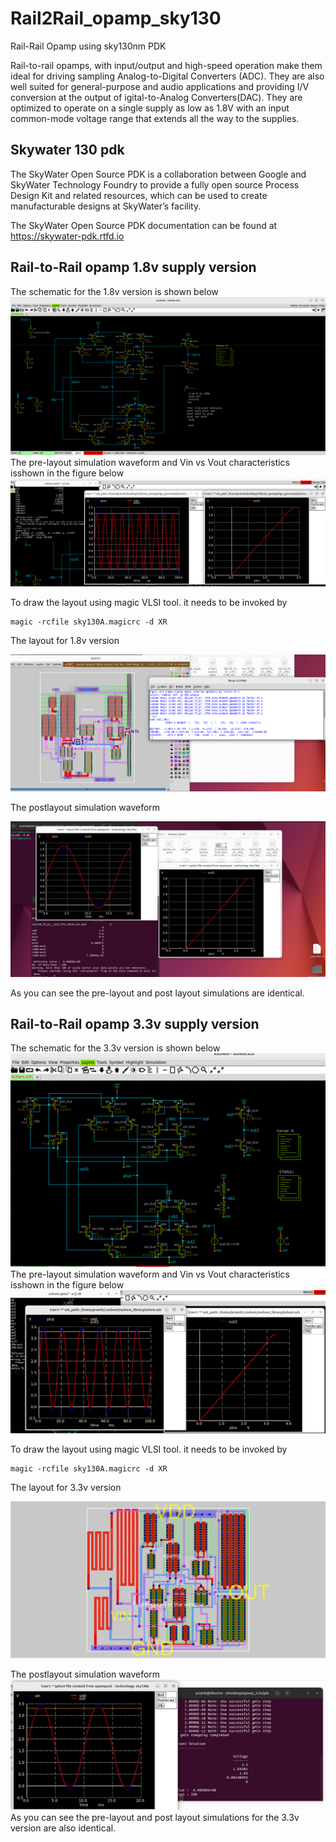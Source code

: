 # Rail2Rail_opamp_sky130
Rail-Rail Opamp using sky130nm PDK

Rail-to-rail opamps, with input/output and high-speed operation make them ideal for driving sampling Analog-to-Digital Converters (ADC). They are also well suited for general-purpose and audio applications and providing I/V conversion at the output of igital-to-Analog Converters(DAC). 
They are optimized to operate on a single supply as low as 1.8V with an input common-mode voltage range that extends all the way to the supplies.

## Skywater 130 pdk
The SkyWater Open Source PDK is a collaboration between Google and SkyWater Technology Foundry to provide a fully open source Process Design Kit and related resources, which can be used to create manufacturable designs at SkyWater’s facility.

The SkyWater Open Source PDK documentation can be found at <https://skywater-pdk.rtfd.io>

## Rail-to-Rail opamp 1.8v supply version
The schematic for the 1.8v version is shown below
![img](/Rail2Rail_opamp_1.8v/schematic/Screenshot%20from%202023-03-12%2006-44-59.png)
The pre-layout simulation waveform and Vin vs Vout characteristics isshown in the figure below
![img](/Rail2Rail_opamp_1.8v/schematic/Screenshot%20from%202023-03-12%2006-45-55.png)

To draw the layout using magic VLSI tool. it needs to be invoked by
```
magic -rcfile sky130A.magicrc -d XR
```
The layout for 1.8v version

![img](/Rail2Rail_opamp_1.8v/manual_layout_working/Screenshot%20from%202023-03-12%2006-39-41.png)


The postlayout simulation waveform

![img](/Rail2Rail_opamp_1.8v/manual_layout_working/Screenshot%20from%202023-03-12%2006-41-28.png)

As you can see the pre-layout and post layout simulations are identical.

## Rail-to-Rail opamp 3.3v supply version
The schematic for the 3.3v version is shown below
![img](/Rail2Rail_opamp_3.3v/schematic/schematic.png)
The pre-layout simulation waveform and Vin vs Vout characteristics isshown in the figure below
![img](/Rail2Rail_opamp_3.3v/schematic/pre-layout.png)

To draw the layout using magic VLSI tool. it needs to be invoked by
```
magic -rcfile sky130A.magicrc -d XR
```
The layout for 3.3v version

![img](/Rail2Rail_opamp_3.3v/gds/opamp_layout.svg)


The postlayout simulation waveform
![img](/Rail2Rail_opamp_3.3v/gds/post-layout.png)
As you can see the pre-layout and post layout simulations for the 3.3v version are also identical.